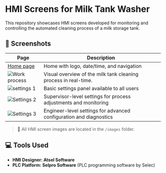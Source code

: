 # HMI Screens for Milk Tank Washer

This repository showcases HMI screens developed for monitoring and controlling the automated cleaning process of a milk storage tank.

## 📸 Screenshots

| Page | Description |
|------|-------------|
| [Home page](images/PAGE-1.png) | Home with logo, date/time, and navigation |
| ![Work process](images/main_dashboard.png) | Visual overview of the milk tank cleaning process in real-time. |
| ![settings 1](images/alarm_page.png) |  Basic settings panel available to all users |
| ![Settings 2](images/settings.png) |  Supervisor-level settings for process adjustments and monitoring |
| ![Settings 3]([images/status.png](https://raw.githubusercontent.com/arjunsampath-33/HMI_project/refs/heads/main/images/PAGE%20-%205.png)) |  Engineer-level settings for advanced configuration and diagnostics |

> 📂 All HMI screen images are located in the `/images` folder.

## 💻 Tools Used
- **HMI Designer: Atsel Software** 
- **PLC Platform: Selpro Software** (PLC programming software by Selec)




